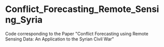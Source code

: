 # Conflict_Forecasting_Remote_Sensing_Syria
Code corresponding to the Paper "Conflict Forecasting using Remote Sensing Data: An Application to the Syrian Civil War"
